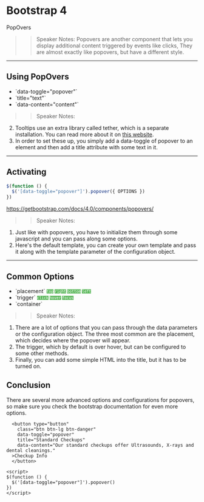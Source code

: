 <!-- .slide: data-state="title" -->
# Bootstrap 4
PopOvers

> > Speaker Notes:
Popovers are another component that lets you display additional content triggered by events like clicks, They are almost exactly like popovers, but have a different style.

---
## Using PopOvers

<ul>
	<li class="fragment">`data-toggle="popover"`</li>
	<li class="fragment">`title="text"`</li>
	<li class="fragment">`data-content="content"`</li>
</ul>

> > Speaker Notes:
2. Tooltips use an extra library called tether, which is a separate installation. You can read more about it on [this website](http://tether.io).
3. In order to set these up, you simply add a data-toggle of popover to an element and then add a title attribute with some text in it.


---

## Activating

```javascript
$(function () {
  $('[data-toggle="popover"]').popover({ OPTIONS })
})
```
<!-- .element: data-trim="true" contenteditable="true" class="fragment" -->

https://getbootstrap.com/docs/4.0/components/popovers/
> > Speaker Notes:
1. Just like with popovers, you have to initialize them through some javascript and you can pass along some options.
2. Here's the default template, you can create your own template and pass it along with the template parameter of the configuration object.


---
## Common Options

<ul>
	<li class="fragment">`placement`
		<small style="line-height: 120%; vertical-align: text-bottom;">
			<code style="background:#5cb85c; color:white;">top</code>
			<code style="background:#5cb85c; color:white;">right</code>
			<code style="background:#5cb85c; color:white;">bottom</code>
			<code style="background:#5cb85c; color:white;">left</code>
		</small>
	</li>
	<li class="fragment">`trigger`
		<small style="line-height: 120%; vertical-align: text-bottom;">
			<code style="background:#5cb85c; color:white;">click</code>
			<code style="background:#5cb85c; color:white;">hover</code>
			<code style="background:#5cb85c; color:white;">focus</code>
		</small>
	</li>
	<li class="fragment">`container`</li>
</ul>

> > Speaker Notes:
1. There are a lot of options that you can pass through the data parameters or the configuration object. The three most common are the placement, which decides where the popover will appear.
2. The trigger, which by default is over hover, but can be configured to some other methods.
3. Finally, you can add some simple HTML into the title, but it has to be turned on.


## Conclusion
There are several more advanced options and configurations for popovers, so make sure you check the bootstrap documentation for even more options.

```
  <button type="button"
    class="btn btn-lg btn-danger"
    data-toggle="popover"
    title="Standard Checkups"
    data-content="Our standard checkups offer Ultrasounds, X-rays and dental cleanings."
  >Checkup Info
  </button>
```

```
<script>
$(function () {
  $('[data-toggle="popover"]').popover()
})
</script>
```
